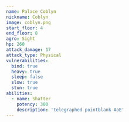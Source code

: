 ```yaml
---
name: Palace Coblyn
nickname: Coblyn
image: coblyn.png
start_floor: 4
end_floor: 8
agro: Sight
hp: 260
attack_damage: 17
attack_type: Physical
vulnerabilities:
  bind: true
  heavy: true
  sleep: false
  slow: true
  stun: true
abilities:
  - name: Shatter
    potency: 300
    description: 'telegraphed pointblank AoE'
---
```

